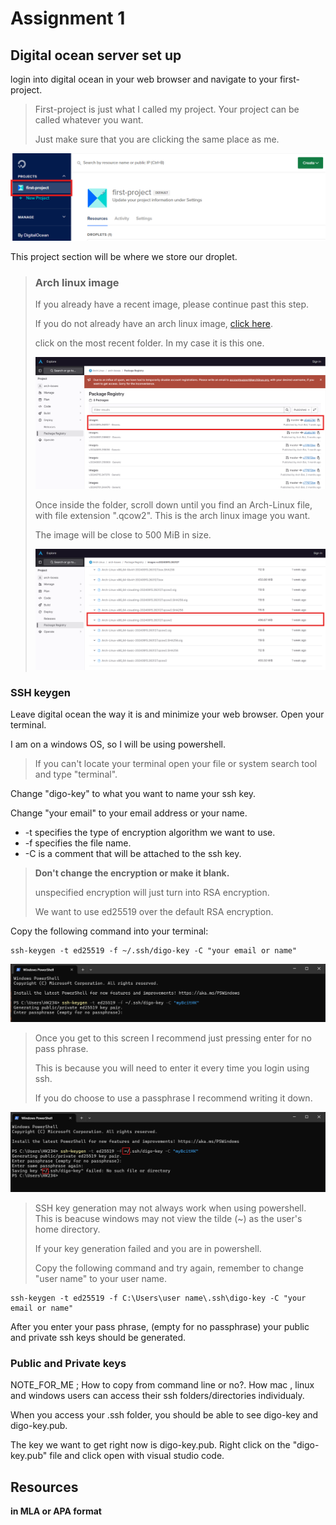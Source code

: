 # Assignment 1
## Digital ocean server set up
login into digital ocean in your web browser and navigate to your first-project.
> First-project is just what I called my project. Your project can be called whatever you want.
> 
> Just make sure that you are clicking the same place as me.

![image 1](picture1.png)

This project section will be where we store our droplet.

>### Arch linux image
>If you already have a recent image, please continue past this step.
>
>If you do not already have an arch linux image, [click here](https://gitlab.archlinux.org/archlinux/arch-boxes/-/packages/).
>
>click on the most recent folder. In my case it is this one.
>
>![image 2](picture2.png)
>
>Once inside the folder, scroll down until you find an Arch-Linux file, with file extension ".qcow2". This is the arch linux image you want.
>
>The image will be close to 500 MiB in size.
>
>![image 3](picture3.png)

### SSH keygen

Leave digital ocean the way it is and minimize your web browser. Open your terminal.

I am on a windows OS, so I will be using powershell.

>If you can't locate your terminal open your file or system search tool and type "terminal".

Change "digo-key" to what you want to name your ssh key. 

Change "your email" to your email address or your name.

- -t specifies the type of encryption algorithm we want to use.
- -f specifies the file name. 
- -C is a comment that will be attached to the ssh key.

>**Don't change the encryption or make it blank.** 
>
>unspecified encryption will just turn into RSA encryption.
>
>We want to use ed25519 over the default RSA encryption.

Copy the following command into your terminal:

```
ssh-keygen -t ed25519 -f ~/.ssh/digo-key -C "your email or name"
```

![image 4](picture4.png)

>Once you get to this screen I recommend just pressing enter for no pass phrase.
>
>This is because you will need to enter it every time you login using ssh.
>
>If you do choose to use a passphrase I recommend writing it down.

![image 5](picture5.png)
>
>SSH key generation may not always work when using powershell. This is beacuse windows may not view the tilde (~) as the user's home directory.
>
>If your key generation failed and you are in powershell.
>
>Copy the following command and try again, remember to change "user name" to your user name.

```
ssh-keygen -t ed25519 -f C:\Users\user name\.ssh\digo-key -C "your email or name"
```

After you enter your pass phrase, (empty for no passphrase) your public and private ssh keys should be generated.

### Public and Private keys

NOTE_FOR_ME ; How to copy from command line or no?. How mac , linux and windows users can access their ssh folders/directories individualy.

When you access your .ssh folder, you should be able to see digo-key and digo-key.pub.

The key we want to get right now is digo-key.pub. Right click on the "digo-key.pub" file and click open with visual studio code.

## Resources
**in MLA or APA format**
